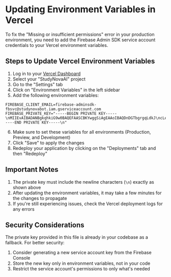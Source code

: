 # Updating Environment Variables in Vercel

To fix the "Missing or insufficient permissions" error in your production environment, you need to add the Firebase Admin SDK service account credentials to your Vercel environment variables.

## Steps to Update Vercel Environment Variables

1. Log in to your [Vercel Dashboard](https://vercel.com/dashboard)
2. Select your "StudyNovaAI" project
3. Go to the "Settings" tab
4. Click on "Environment Variables" in the left sidebar
5. Add the following environment variables:

```
FIREBASE_CLIENT_EMAIL=firebase-adminsdk-fbsvc@studynovabot.iam.gserviceaccount.com
FIREBASE_PRIVATE_KEY="-----BEGIN PRIVATE KEY-----\nMIIEvAIBADANBgkqhkiG9w0BAQEFAASCBKYwggSiAgEAAoIBAQDnDGTbgrgqLdkJ\ncLeQrISyvZsVH4UcWDNEhFqX5d4AUD/l+q962HYGdkgS6k4v1jvNzb0U5T3byTAm\nrGpSGVJE3qRvP9C3kFlNWGbObYGNcaF62zO0/46vVM1PxTsuovhau8j8Grd5543T\nf/ktkp+nC8CbL0DGLitdWNGMNjdneNVVtDqZaiU7jID/oMKW6tpQLXBHaDvfR2TH\nbzQz7FvEIEPQ/d/rIjt95pLuvKusV/6LxOwC18GEjlIfqX49WVYbULU2H4kGfDYl\nhZt+PatEBf81Apc3wU9vN/LbYQmQGoU7S6v3/jU9IxPEOafmXY3wGyZduIXmvDJR\nPPcuwlG/AgMBAAECggEAaXUNv+eNWastihKJpp4nv1GtrFmDrylO1TI4C2bfCnOW\nhskCOWb9j/uC8CdD4q+9AjWq3RO5RU0yDiTaLnjiRQ7+LM0K3g4jxJrZ6dSvsjiw\nRNwyYKXYoYxqXcOfPK0kAH3/wZoMLrcS0/twZ22qM1u44NwTi6FdJ7E3i/DfHvl5\nEBi4ndlaFgpKt5dmBaoeTsFYkyMr5vXVyyGe+4OWqgg+ewQwHuohI9m23Ns401Z1\naGXx8s0eQBnOtWnQZVd+LyAuBjSasDvuQpXXCaUjDffzHqnNV/6VH/fYZATPVWGW\n6uRCUu0TuVW52dftaerISzapZ+J0+/7p2ZuZMFBqeQKBgQD35MiI152Gn3j7RQhI\nuMQ1sZkLszfAVLZnqTYGUS0YnCak3ooCQNufGAVeePIc3Rr+Rzfef6MKoOmrENRg\nxSVzN66aGERj8ivQbZXpCYrBEfaja3pzfkR3LGPr4Z2+k9EFMURYTbDTP+Pvkz8f\ne19niOw3MkTGO5x1HoFQudYDOwKBgQDumpeYijJ/EcyI2oZr8XCYIlo8x4GYrj9f\nK0nBYmMW6euzcQ5h0+rrHbOVeG9bOYlifaxzHfiRORH1e6Ln9D7YQ2MkbuNGp4R8\nkHlMXIvZdHQ/9Z2RsKOhGVsOAMdhdSMuyLG1j3OxKm4J2C5gP09u/Bqnmg8SXKwa\nRa1KmCJ7TQKBgCRpDDNdSBvv7Hsrpo3X5anlTg9z4Wp0ht4u8mp3HeKRfPOWZDr0\nf82cX52Csj0fFMnoeAJMSQxUmj2wGSGlk1ya/yBPFCyB84GHtw8lgaXeF5XlQXUZ\nRMEkWgDZgKvvVjInDFzT/Hbq2XXk8M6U9mxkph1tWsCrHM3vDxtmUFLlAoGAC50u\nv9gKOTEumYK5hEuORXl2lvrHDh19LC65OlaFqDnepS9dmdls1+DsOtxP30rfqxGe\n8UOGM9tpSl+oQE4dOP2et8lF+sxwoHePz+25SO5oMizMbKkCbfcD/ZyAF/hRrBdM\nvx+qa/c6v/Pr3fd28FoJGhtfnG8yWV0G4FijZQkCgYBHK3mMmJX6B0o84lv7OswO\npqUitFTR4u3ZxaW/huA5uXZ99QsqldISbbBynBaaXYiFZ68O0AftA2Y0peAK1FXI\ncmbULlmh3ixbd4FXp+957l/QiDbigyfrlqyPBWuWoBDmv4ygq8plZreNN7DWhLmk\nCpmAwsIt14tI8+PTE3WEXQ==\n-----END PRIVATE KEY-----\n"
```

6. Make sure to set these variables for all environments (Production, Preview, and Development)
7. Click "Save" to apply the changes
8. Redeploy your application by clicking on the "Deployments" tab and then "Redeploy"

## Important Notes

1. The private key must include the newline characters (`\n`) exactly as shown above
2. After updating the environment variables, it may take a few minutes for the changes to propagate
3. If you're still experiencing issues, check the Vercel deployment logs for any errors

## Security Considerations

The private key provided in this file is already in your codebase as a fallback. For better security:

1. Consider generating a new service account key from the Firebase Console
2. Store the new key only in environment variables, not in your code
3. Restrict the service account's permissions to only what's needed